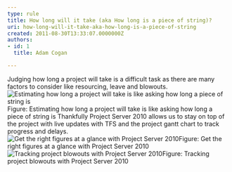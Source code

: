 ```yaml
---
type: rule
title: How long will it take (aka How long is a piece of string)?
uri: how-long-will-it-take-aka-how-long-is-a-piece-of-string
created: 2011-08-30T13:33:07.0000000Z
authors:
- id: 1
  title: Adam Cogan

---
```


 Judging how long a project will take is a difficult task as there are many factors to consider like resourcing, leave and blowouts. ![Estimating how long a project will take is like asking how long a piece of string is](/Management/RulesToBetterProjectManagement/PublishingImages/how-long-1.jpg)Figure: Estimating how long a project will take is like asking how long a piece of string is
Thankfully Project Server 2010 allows us to stay on top of the project with live updates with TFS and the project gantt chart to track progress and delays.
![Get the right figures at a glance with Project Server 2010](/Management/RulesToBetterProjectManagement/PublishingImages/how-long-2.jpg)Figure: Get the right figures at a glance with Project Server 2010![Tracking project blowouts with Project Server 2010](/Management/RulesToBetterProjectManagement/PublishingImages/how-long-3.jpg)Figure: Tracking project blowouts with Project Server 2010
